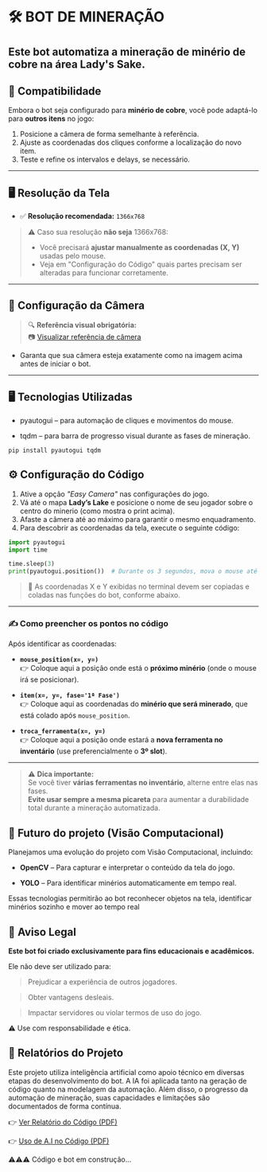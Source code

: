 # 🛠️ BOT DE MINERAÇÃO 
Este **bot automatiza a mineração de minério de cobre** na área **Lady's Sake**. 
---
## 🔄 Compatibilidade

Embora o bot seja configurado para **minério de cobre**, você pode adaptá-lo para **outros itens** no jogo:

1. Posicione a câmera de forma semelhante à referência.
2. Ajuste as coordenadas dos cliques conforme a localização do novo item.
3. Teste e refine os intervalos e delays, se necessário.

---

## 🖥️ Resolução da Tela

- ✅ **Resolução recomendada:** `1366x768`

> ⚠️ Caso sua resolução **não seja** 1366x768:
> - Você precisará **ajustar manualmente as coordenadas (X, Y)** usadas pelo mouse.
> - Veja em "Configuração do Código" quais partes precisam ser alteradas para funcionar corretamente.

---

## 📸 Configuração da Câmera

> 🔍 **Referência visual obrigatória:**  
📷 [Visualizar referência de câmera](https://snipboard.io/MDrkic.jpg)

- Garanta que sua câmera esteja exatamente como na imagem acima antes de iniciar o bot.

---

## 🖥️ Tecnologias Utilizadas

- pyautogui – para automação de cliques e movimentos do mouse.

- tqdm – para barra de progresso visual durante as fases de mineração.

```shell
pip install pyautogui tqdm
```

## ⚙️ Configuração do Código

1. Ative a opção *"Easy Camera"* nas configurações do jogo.
2. Vá até o mapa **Lady’s Lake** e posicione o nome de seu jogador sobre o centro do minerio (como mostra o print acima).
3. Afaste a câmera até ao máximo para garantir o mesmo enquadramento.
4. Para descobrir as coordenadas da tela, execute o seguinte código:

```python
import pyautogui
import time

time.sleep(3)
print(pyautogui.position())  # Durante os 3 segundos, mova o mouse até o ponto desejado.
```

> 🧭 As coordenadas X e Y exibidas no terminal devem ser copiadas e coladas nas funções do bot, conforme abaixo.

---

### ✍️ Como preencher os pontos no código

Após identificar as coordenadas:

- **`mouse_position(x=, y=)`**  
  👉 Coloque aqui a posição onde está o **próximo minério** (onde o mouse irá se posicionar).

- **`item(x=, y=, fase='1ª Fase')`**  
  👉 Coloque aqui as coordenadas do **minério que será minerado**, que está colado após `mouse_position`.

- **`troca_ferramenta(x=, y=)`**  
  👉 Coloque aqui a posição onde estará a **nova ferramenta no inventário** (use preferencialmente o **3º slot**).

---

> ⚠️ **Dica importante:**  
Se você tiver **várias ferramentas no inventário**, alterne entre elas nas fases.  
**Evite usar sempre a mesma picareta** para aumentar a durabilidade total durante a mineração automatizada.



## 📂 Futuro do projeto (Visão Computacional)

Planejamos uma evolução do projeto com Visão Computacional, incluindo:

- **OpenCV** – Para capturar e interpretar o conteúdo da tela do jogo.

- **YOLO** – Para identificar minérios automaticamente em tempo real.

Essas tecnologias permitirão ao bot reconhecer objetos na tela, identificar minérios sozinho e mover ao tempo real




## 🤝 Aviso Legal

**Este bot foi criado exclusivamente para fins educacionais e acadêmicos.**


Ele não deve ser utilizado para:

> Prejudicar a experiência de outros jogadores.

> Obter vantagens desleais.

> Impactar servidores ou violar termos de uso do jogo.

⚠️ Use com responsabilidade e ética.


## 📄 Relatórios do Projeto
Este projeto utiliza inteligência artificial como apoio técnico em diversas etapas do desenvolvimento do bot. A IA foi aplicada tanto na geração de código quanto na modelagem da automação. Além disso, o progresso da automação de mineração, suas capacidades e limitações são documentados de forma contínua.

👉 [Ver Relatório do Código (PDF)](E:\repositorios\Relatorio_BOT_Mineracao.pdf)

👉 [Uso de A.I no Código (PDF)](E:\repositorios\Relatorio_AI_projeto_bot.pdf)



⚠️⚠️⚠️ Código e bot em construção...